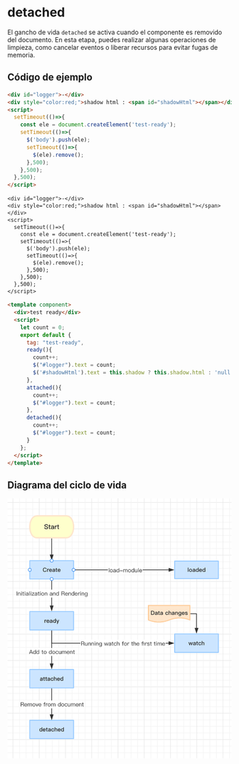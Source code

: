 # detached

El gancho de vida `detached` se activa cuando el componente es removido del documento. En esta etapa, puedes realizar algunas operaciones de limpieza, como cancelar eventos o liberar recursos para evitar fugas de memoria.

## Código de ejemplo

```html
<div id="logger">-</div>
<div style="color:red;">shadow html : <span id="shadowHtml"></span></div>
<script>
  setTimeout(()=>{
    const ele = document.createElement('test-ready');
    setTimeout(()=>{
      $('body').push(ele);
      setTimeout(()=>{
        $(ele).remove();
      },500);
    },500);
  },500);
</script>
```

<comp-viewer comp-name="test-ready">

```
<div id="logger">-</div>
<div style="color:red;">shadow html : <span id="shadowHtml"></span></div>
<script>
  setTimeout(()=>{
    const ele = document.createElement('test-ready');
    setTimeout(()=>{
      $('body').push(ele);
      setTimeout(()=>{
        $(ele).remove();
      },500);
    },500);
  },500);
</script>
```

```html
<template component>
  <div>test ready</div>
  <script>
    let count = 0;
    export default {
      tag: "test-ready",
      ready(){
        count++;
        $("#logger").text = count;
        $('#shadowHtml').text = this.shadow ? this.shadow.html : 'null';
      },
      attached(){
        count++;
        $("#logger").text = count;
      },
      detached(){
        count++;
        $("#logger").text = count;
      }
    };
  </script>
</template>
```

</comp-viewer>

## Diagrama del ciclo de vida

<img src="../../../publics/life-cycle.png" width="512" />
